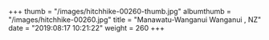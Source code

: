 +++
thumb = "/images/hitchhike-00260-thumb.jpg"
albumthumb = "/images/hitchhike-00260.jpg"
title = "Manawatu-Wanganui Wanganui , NZ"
date = "2019:08:17 10:21:22"
weight = 260
+++
